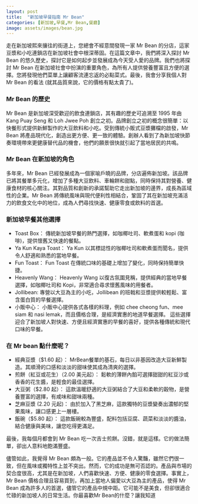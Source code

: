 ```yaml
---
layout: post
title:  "新加坡早餐指南 Mr Bean"
categories: [新加坡,早餐,Mr Bean,餐廳]
image: assets/images/bean.jpg
---
```


走在新加坡熙來攘往的街道上，您總會不經意間發現一家 Mr Bean 的分店，這家豆漿和小吃連鎖店在新加坡社會中根深蒂固。在這篇文章中，我們將深入探討 Mr Bean 的悠久歷史，探討它是如何起步並發展成為今天受人愛的品牌。我們也將探討 Mr Bean 在新加坡社會中扮演的重要角色，為所有人提供營養豐富且方便的選擇。您將發現他們菜單上讓顧客流連忘返的必點菜式。最後，我會分享我個人對 Mr Bean 的看法 (就其品質來說，它的價格有點太貴了)。

### Mr Bean 的歷史

Mr Bean 是新加坡深受歡迎的飲食連鎖店，其有趣的歷史可追溯至 1995 年由 Kang Puay Seng 和 Loh Jwee Poh 創立之初。品牌創立之初的概念很簡單：以快餐形式提供新鮮製作的大豆飲料和小吃。受到傳統小販式豆漿攤檔的啟發，Mr Bean 將產品現代化，創造出更方便、更一致的體驗。創辦人看到了為新加坡快節奏環境帶來更健康替代品的機會，他們的願景很快就引起了當地居民的共鳴。

### Mr Bean 在新加坡的角色

多年來，Mr Bean 已經發展成為一個家喻戶曉的品牌，分店遍佈新加坡。該品牌已將其餐單多元化，增加了多種大豆飲料、車輪餅和甜點，同時保持其對營養、健康食材的核心關注。其對品質和創新的承諾幫助它走出新加坡的邊界，成長為區域性的企業。Mr Bean 將傳統風味與現代便利性相結合，鞏固了其在新加坡充滿活力的飲食文化中的地位，成為人們尋找快速、健康零食或飲料的首選。

### 新加坡早餐其他選擇
+ Toast Box： 傳統新加坡早餐的熱門選擇，如咖椰吐司、軟煮蛋和 kopi (咖啡)，提供懷舊又快速的餐點。
+ Ya Kun Kaya Toast： Ya Kun 以其標誌性的咖椰吐司和軟煮蛋而聞名，提供令人舒適和熟悉的當地早餐。
+ Fun Toast： Fun Toast 在傳統口味的基礎上增加了變化，同時保持簡單快捷。
+ Heavenly Wang： Heavenly Wang 以復古氛圍見稱，提供經典的當地早餐選擇，如咖椰吐司和 Kopi，非常適合尋求懷舊風味的用餐者。
+ Jollibean: 專營以大豆為主的小吃，Jollibean 的班戟和豆漿提供較輕鬆、富含蛋白質的早餐選擇。
+ 小販中心： 小販中心提供各式各樣的料理，例如 chee cheong fun、mee siam 和 nasi lemak，而且價格合理，是經濟實惠的地道早餐選擇。
這些選擇迎合了新加坡人對快速、方便且經濟實惠的早餐的喜好，提供各種傳統和現代口味的早餐。

### 在 Mr bean 點什麼呢？

+ 經典豆漿（$1.60 起）： MrBean餐單的基石，每日以非基因改造大豆新鮮製造。其順滑的口感和淡淡的甜味使其成為清爽的選擇。
+ 煎餅（紅豆或花生）（2.00 美元起）： 鬆軟的薄餅內餡可選擇甜甜的紅豆沙或香香的花生醬，是輕食的最佳選擇。
+ 大豆粥（$2.80 起）： 這款溫暖舒適的大豆粥結合了大豆和柔軟的穀物，是營養豐富的選擇，有咸味和甜味兩種。
+ 芝麻豆漿 (2.20 元起)： 由於加入了黑芝麻，這款獨特的豆漿變奏出濃郁的堅果風味，讓口感更上一層樓。
+ 飯碗（$5.80 起）： 這款飯碗較為豐盛，配料包括豆腐、蔬菜和淡淡的醬油，結合健康與美味，讓您吃得更滿足。

最後，我每個月都會到 Mr Bean 吃一次吉士煎餅。沒錯，就是這樣。它的做法簡單，卻出人意料地飽滿豐盛。

儘管如此，我覺得 Mr Bean 頗為一般。它的產品並不令人驚豔，雖然它們很一致，但在風味或獨特性上並不突出。然而，它的成功是無可否認的。產品與市場的契合度很高，尤其是在新加坡，人們喜歡快速、方便、健康的零食選擇。事實上，Mr Bean 價格合理且容易買到，再加上當地人偏愛以大豆為主的產品，使得 Mr Bean 成為許多人的首選，儘管它的產品中規中距。它可能不是美食，但卻很適合忙碌的新加坡人的日常生活。你最喜歡Mr Bean的什麼？讓我知道 

